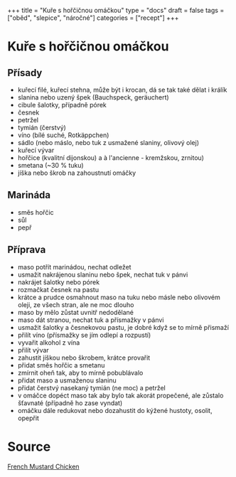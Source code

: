 +++
title = "Kuře s hořčičnou omáčkou"
type = "docs"
draft = false
tags = ["oběd", "slepice", "náročné"]
categories = ["recept"]
+++

# Kuře s hořčičnou omáčkou

## Přísady

- kuřecí filé, kuřecí stehna, může být i krocan, dá se tak také dělat i králík
- slanina nebo uzený špek (Bauchspeck, geräuchert)
- cibule šalotky, případně pórek
- česnek
- petržel
- tymián (čerstvý)
- víno (bílé suché, Rotkäppchen)
- sádlo (nebo máslo, nebo tuk z usmažené slaniny, olivový olej)
- kuřecí vývar
- hořčice (kvalitní dijonskou) a à l'ancienne - kremžskou, zrnitou)
- smetana (~30 % tuku)
- jíška nebo škrob na zahoustnutí omáčky

## Marináda

- směs hořčic
- sůl
- pepř

## Příprava

- maso potřít marinádou, nechat odležet
- usmažit nakrájenou slaninu nebo špek, nechat tuk v pánvi
- nakrájet šalotky nebo pórek
- rozmačkat česnek na pastu
- krátce a prudce osmahnout maso na tuku nebo másle nebo olivovém oleji, ze všech stran, ale ne moc dlouho
- maso by mělo zůstat uvnitř nedodělané
- maso dát stranou, nechat tuk a přísmažky v pánvi
- usmažit šalotky a česnekovou pastu, je dobré když se to mírně přismaží
- přilít víno (přísmažky se jím odlepí a rozpustí)
- vyvařit alkohol z vína
- přilít vývar
- zahustit jíškou nebo škrobem, krátce provařit
- přidat směs hořčic a smetanu
- zmírnit oheň tak, aby to mírně pobublávalo
- přidat maso a usmaženou slaninu
- přidat čerstvý nasekaný tymián (ne moc) a petržel
- v omáčce dopéct maso tak aby bylo tak akorát propečené, ale zůstalo šťavnaté (případně ho zase vyndat)
- omáčku dále redukovat nebo dozahustit do kýžené hustoty, osolit, opepřit

# Source

[French Mustard Chicken][link]

[link]: https://www.oliviascuisine.com/french-mustard-chicken/


